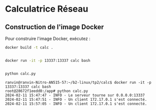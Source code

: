 # Calculatrice Réseau

## Construction de l'image Docker

Pour construire l'image Docker, exécutez :

```bash
docker build -t calc .


docker run -it -p 13337:13337 calc bash


python calc.py

```

```
ranvin@ranvin-Nitro-AN515-57:~/b2-linux/tp2/calc$ docker run -it -p 13337:13337 calc bash
root@28672f1eedd0:/app# python calc.py 
2024-02-11 15:47:47 - INFO - Le serveur tourne sur 0.0.0.0:13337
2024-02-11 15:47:51 - INFO - Un client 172.17.0.1 s'est connecté.
2024-02-11 15:57:05 - INFO - Un client 172.17.0.1 s'est connecté.
```


